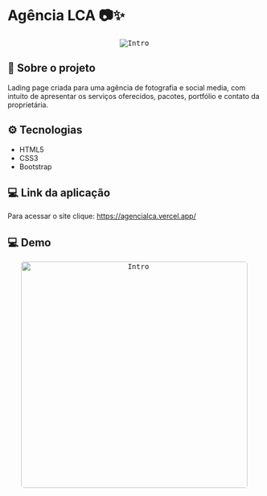 # Agência LCA 📷✨
<p align="center">
  <kbd>
    <img  src="https://imgur.com/sJK4CYv.png" alt="Intro">
  </kbd>
</p>

## 🚀 Sobre o projeto
Lading page criada para uma agência de fotografia e social media, com intuito de apresentar os serviços oferecidos, pacotes, portfólio e contato da proprietária.

## ⚙️ Tecnologias
 - HTML5
 - CSS3
 - Bootstrap
 
 ## 💻 Link da aplicação
 Para acessar o site clique:
 https://agencialca.vercel.app/

 ## 💻 Demo
<p align="center">
  <kbd>
    <img  style="border-radius: 5px" height="450" src="https://imgur.com/m8mQud3.gif" alt="Intro">
  </kbd>
</p>
